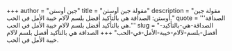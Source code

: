 +++
author = "جين أوستن"
title = "مقولة جين أوستن"
description = "مقولة جين أوستن: الصداقة هي بالتأكيد أفضل بلسم لآلام خيبة الأمل في الحب."
quote = '''الصداقة هي بالتأكيد أفضل بلسم لآلام خيبة الأمل في الحب.''' 
slug = "الصداقة-هي-بالتأكيد-أفضل-بلسم-لآلام-خيبة-الأمل-في-الحب"
+++
الصداقة هي بالتأكيد أفضل بلسم لآلام خيبة الأمل في الحب.
